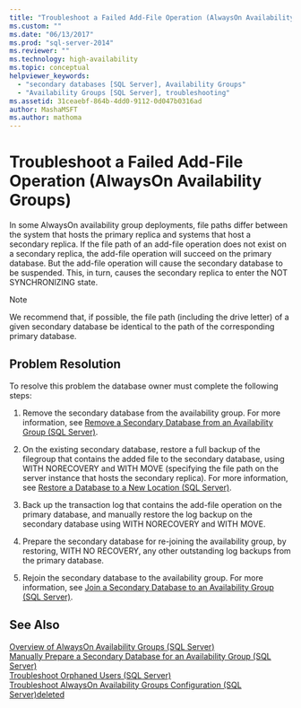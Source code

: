 ```yaml
---
title: "Troubleshoot a Failed Add-File Operation (AlwaysOn Availability Groups) | Microsoft Docs"
ms.custom: ""
ms.date: "06/13/2017"
ms.prod: "sql-server-2014"
ms.reviewer: ""
ms.technology: high-availability
ms.topic: conceptual
helpviewer_keywords: 
  - "secondary databases [SQL Server], Availability Groups"
  - "Availability Groups [SQL Server], troubleshooting"
ms.assetid: 31ceaebf-864b-4dd0-9112-0d047b0316ad
author: MashaMSFT
ms.author: mathoma
---
```

# Troubleshoot a Failed Add-File Operation (AlwaysOn Availability Groups)
  In some AlwaysOn availability group deployments, file paths differ between the system that hosts the primary replica and systems that host a secondary replica. If the file path of an add-file operation does not exist on a secondary replica, the add-file operation will succeed on the primary database. But the add-file operation will cause the secondary database to be suspended. This, in turn, causes the secondary replica to enter the NOT SYNCHRONIZING state.  
  
> [!NOTE]  
>  We recommend that, if possible, the file path (including the drive letter) of a given secondary database be identical to the path of the corresponding primary database.  
  
## Problem Resolution  
 To resolve this problem the database owner must complete the following steps:  
  
1.  Remove the secondary database from the availability group. For more information, see [Remove a Secondary Database from an Availability Group &#40;SQL Server&#41;](remove-a-secondary-database-from-an-availability-group-sql-server.md).  
  
2.  On the existing secondary database, restore a full backup of the filegroup that contains the added file to the secondary database, using WITH NORECOVERY and WITH MOVE (specifying the file path on the server instance that hosts the secondary replica). For more information, see [Restore a Database to a New Location &#40;SQL Server&#41;](../../../relational-databases/backup-restore/restore-a-database-to-a-new-location-sql-server.md).  
  
3.  Back up the transaction log that contains the add-file operation on the primary database, and manually restore the log backup on the secondary database using WITH NORECOVERY and WITH MOVE.  
  
4.  Prepare the secondary database for re-joining the availability group, by restoring, WITH NO RECOVERY, any other outstanding log backups from the primary database.  
  
5.  Rejoin the secondary database to the availability group. For more information, see [Join a Secondary Database to an Availability Group &#40;SQL Server&#41;](join-a-secondary-database-to-an-availability-group-sql-server.md).  
  
## See Also  
 [Overview of AlwaysOn Availability Groups &#40;SQL Server&#41;](overview-of-always-on-availability-groups-sql-server.md)   
 [Manually Prepare a Secondary Database for an Availability Group &#40;SQL Server&#41;](manually-prepare-a-secondary-database-for-an-availability-group-sql-server.md)   
 [Troubleshoot Orphaned Users &#40;SQL Server&#41;](../../../sql-server/failover-clusters/troubleshoot-orphaned-users-sql-server.md)   
 [Troubleshoot AlwaysOn Availability Groups Configuration &#40;SQL Server&#41;deleted](troubleshoot-always-on-availability-groups-configuration-sql-server.md)  
  
  
